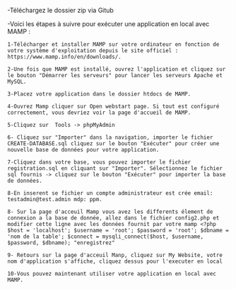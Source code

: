 -Téléchargez le dossier zip via Gitub

-Voici les étapes à suivre pour exécuter une application en local avec MAMP :

	1-Télécharger et installer MAMP sur votre ordinateur en fonction de votre système d'exploitation depuis le site officiel : https://www.mamp.info/en/downloads/.

	2-Une fois que MAMP est installé, ouvrez l'application et cliquez sur le bouton "Démarrer les serveurs" pour lancer les serveurs Apache et MySQL.

	3-Placez votre application dans le dossier htdocs de MAMP. 

	4-Ouvrez Mamp cliquer sur Open webstart page. Si tout est configuré correctement, vous devriez voir la page d'accueil de MAMP.

	5-Cliquez sur  Tools -> phpMyAdmin

	6- Cliquez sur "Importer" dans la navigation, importer le fichier CREATE-DATABASE.sql cliquez sur le bouton "Exécuter" pour créer une nouvelle base de données pour votre application.

	7-Cliquez dans votre base, vous pouvez importer le fichier registration.sql en cliquant sur "Importer". Sélectionnez le fichier sql fournis -> cliquez sur le bouton "Exécuter" pour importer la base de données.

	8-En inserent se fichier un compte administrateur est crée email: testadmin@test.admin mdp: ppm.

	8- Sur la page d'acceuil Mamp vous avez les differents élement de connexion a la base de donnée, allez dans le fichier config2.php et modifier cette ligne avec les données fournit par votre mamp <?php $host = 'localhost'; $username = 'root'; $password = 'root'; $dbname = 'nom de la table'; $connect = mysqli_connect($host, $username, $password, $dbname); "enregistrez"

    9- Retours sur la page d'acceuil Manp, cliquez sur My Website, votre nom d'application s'affiche, cliquez dessus pour l'executer en local

	10-Vous pouvez maintenant utiliser votre application en local avec MAMP.






